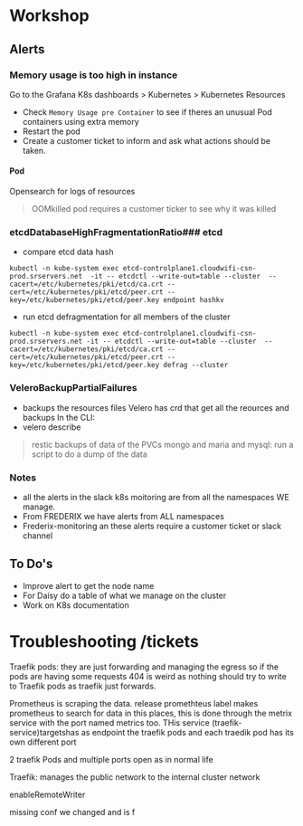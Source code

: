 # Workshop

## Alerts
### Memory usage is too high in instance

Go to the Grafana K8s dashboards > Kubernetes > Kubernetes Resources

- Check `Memory Usage pre Container` to see if theres an unusual Pod containers using extra memory
- Restart the pod
- Create a customer ticket to inform and ask what actions should be taken.

#### Pod
Opensearch for logs of resources

> OOMkilled pod requires a customer ticker to see why it was killed

### etcdDatabaseHighFragmentationRatio### etcd
- compare etcd data hash
```
kubectl -n kube-system exec etcd-controlplane1.cloudwifi-csn-prod.srservers.net  -it -- etcdctl --write-out=table --cluster  --cacert=/etc/kubernetes/pki/etcd/ca.crt --cert=/etc/kubernetes/pki/etcd/peer.crt --key=/etc/kubernetes/pki/etcd/peer.key endpoint hashkv
```
- run etcd defragmentation for all members of the cluster

```
kubectl -n kube-system exec etcd-controlplane1.cloudwifi-csn-prod.srservers.net -it -- etcdctl --write-out=table --cluster  --cacert=/etc/kubernetes/pki/etcd/ca.crt --cert=/etc/kubernetes/pki/etcd/peer.crt --key=/etc/kubernetes/pki/etcd/peer.key defrag --cluster
```


### VeleroBackupPartialFailures
- backups the resources files
Velero has crd that get all the reources and backups
In the CLI: 
- velero describe <backup>

> restic
> backups of data of the PVCs
> mongo and maria and mysql: run a script to do a dump of the data

### Notes
- all the alerts in the slack k8s moitoring are from all the namespaces WE manage.
- From FREDERIX we have alerts from ALL namespaces
- Frederix-monitoring an these alerts require a customer ticket or slack channel 

## To Do's
- Improve alert to get the node name
- For Daisy do a table of what we manage on the cluster 
- Work on K8s documentation



# Troubleshooting /tickets
Traefik pods: they are just forwarding and managing the egress so if the pods are having some requests 404 is weird as nothing should try to write to Traefik pods as traefik just forwards.

Prometheus is scraping the data. release promethteus label makes prometheus to search for data in this places, this is done through the metrix service with the port named metrics too.
THis service (traefik-service)targetshas as endpoint the traefik pods and each traedik pod has its own different port

2 traefik Pods and multiple ports open as in normal life


Traefik: manages the public network to the internal cluster network

enableRemoteWriter

missing conf we changed and is f

